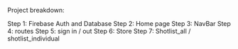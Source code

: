 Project breakdown:

Step 1: Firebase Auth and Database
Step 2: Home page
Step 3: NavBar
Step 4: routes
Step 5: sign in / out
Step 6: Store
Step 7: Shotlist_all / shotlist_individual

